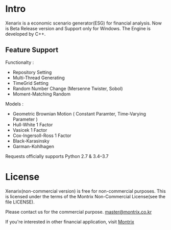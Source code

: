 # Intro

Xenarix is a economic scenario generator(ESG) for financial analysis. Now is Beta Release version and Support only for Windows.
The Engine is developed by C++. 

Feature Support
---------------

Functionalty :

-   Repository Setting
-   Multi-Thread Generating
-   TimeGrid Setting
-   Random Number Change (Mersenne Twister, Sobol)
-   Moment-Matching Random

Models : 

-   Geometric Brownian Motion ( Constant Paramter, Time-Varying Parameter )   
-   Hull-White 1 Factor
-   Vasicek 1 Factor
-   Cox-Ingersoll-Ross 1 Factor
-   Black-Karasinsky
-   Garman-Kohlhagen


Requests officially supports Python 2.7 & 3.4–3.7


# License

Xenarix(non-commercial version) is free for non-commercial purposes. 
This is licensed under the terms of the Montrix Non-Commercial License(see the file LICENSE).

Please contact us for the commercial purpose. <master@montrix.co.kr>

If you're interested in other financial application, visit [Montrix](http://www.montrix.co.kr)